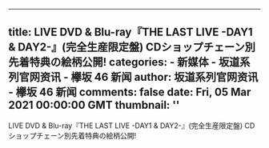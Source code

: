 
---
title: LIVE DVD & Blu-ray『THE LAST LIVE -DAY1 & DAY2-』(完全生産限定盤) CDショップチェーン別先着特典の絵柄公開!
categories: 
    - 新媒体
    - 坂道系列官网资讯 - 欅坂 46 新闻
author: 坂道系列官网资讯 - 欅坂 46 新闻
comments: false
date: Fri, 05 Mar 2021 00:00:00 GMT
thumbnail: ''
---

<div>   
LIVE DVD & Blu-ray『THE LAST LIVE -DAY1 & DAY2-』(完全生産限定盤) CDショップチェーン別先着特典の絵柄公開!  
</div>
            